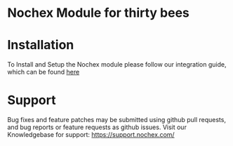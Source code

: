 Nochex Module for thirty bees
============

Installation
============
To Install and Setup the Nochex module please follow our integration guide, which can be found <a href="https://support.nochex.com/kb/faq.php?cid=15">here</a>

Support
=====================
Bug fixes and feature patches may be submitted using github pull requests, and bug reports or feature requests as github issues.
Visit our Knowledgebase for support: https://support.nochex.com/ 
